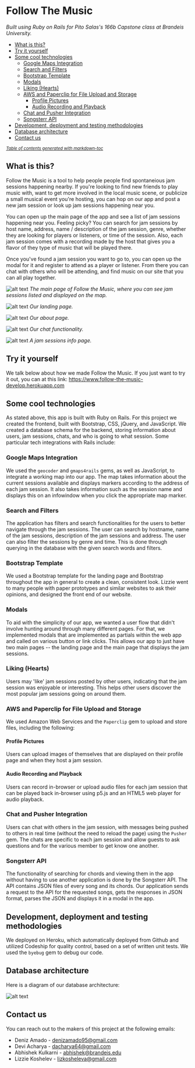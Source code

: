 # Follow The Music
*Built using Ruby on Rails for Pito Salas's 166b Capstone class at Brandeis University.*  

  * [What is this?](#what-is-this-)
  * [Try it yourself](#try-it-yourself)
  * [Some cool technologies](#some-cool-technologies)
    + [Google Maps Integration](#google-maps-integration)
    + [Search and Filters](#search-and-filters)
    + [Bootstrap Template](#bootstrap-template)
    + [Modals](#modals)
    + [Liking (Hearts)](#liking--hearts-)
    + [AWS and Paperclip for File Upload and Storage](#aws-and-paperclip-for-file-upload-and-storage)
      - [Profile Pictures](#profile-pictures)
      - [Audio Recording and Playback](#audio-recording-and-playback)
    + [Chat and Pusher Integration](#chat-and-pusher-integration)
    + [Songsterr API](#songsterr-api)
  * [Development, deployment and testing methodologies](#development--deployment-and-testing-methodologies)
  * [Database architecture](#database-architecture)
  * [Contact us](#contact-us)

<small><i><a href='http://ecotrust-canada.github.io/markdown-toc/'>Table of contents generated with markdown-toc</a></i></small>


## What is this?
Follow the Music is a tool to help people people find spontaneious jam sessions happening nearby. If you're looking to find new friends to play music with, want to get more involved in the local music scene, or publicize a small musical event you're hosting, you can hop on our app and post a new jam session or look up jam sessions happening near you.

You can open up the main page of the app and see a list of jam sessions happening near you. Feeling picky? You can search for jam sessions by host name, address, name / description of the jam session, genre, whether they are looking for players or listeners, or time of the session. Also, each jam session comes with a recording made by the host that gives you a flavor of they type of music that will be played there. 

Once you've found a jam session you want to go to, you can open up the modal for it and register to attend as a player or listener. From there you can chat with others who will be attending, and find music on our site that you can all play together. 

![alt text](https://i.imgur.com/eMwUkFa.png)
*The main page of Follow the Music, where you can see jam sessions listed and displayed on the map.*

![alt text](https://i.imgur.com/48HZ4Li.png)
*Our landing page.*

![alt text](https://i.imgur.com/AQW0Yuk.png)
*Our about page.*


![alt text](https://i.imgur.com/2qtgQJb.png)
*Our chat functionality.*

![alt text](https://i.imgur.com/RyUPy8z.png)
*A jam sessions info page.*

## Try it yourself

We talk below about how we made Follow the Music. If you just want to try it out, you can at this link: <https://www.follow-the-music-develop.herokuapp.com>

## Some cool technologies
As stated above, this app is built with Ruby on Rails. For this project we created the frontend, built with Bootstrap, CSS, jQuery, and JavaScript. We created a database schema for the backend, storing information about users, jam sessions, chats, and who is going to what session. Some particular tech integrations with Rails include: 

### Google Maps Integration
We used the `geocoder` and `gmaps4rails` gems, as well as JavaScript, to integrate a working map into our app. The map takes information about the current sessions available and displays markers according to the address of each jam session. It also takes information such as the session name and displays this on an infowindow when you click the appropriate map marker. 

### Search and Filters
The application has filters and search functionalities for the users to better navigate through the jam sessions. The user can search by hostname, name of the jam sessions, description of the jam sessions and address. The user can also filter the sessions by genre and time. This is done through querying in the database with the given search words and filters. 

### Bootstrap Template 
We used a Bootstrap template for the landing page and Bootstrap throughout the app in general to create a clean, consistent look. Lizzie went to many people with paper prototypes and similar websites to ask their opinions, and designed the front end of our website. 

### Modals
To aid with the simplicity of our app, we wanted a user flow that didn't involve hunting around through many different pages. For that, we implemented modals that are implemented as partials within the web app and called on various button or link clicks. This allows our app to just have two main pages -- the landing page and the main page that displays the jam sessions. 

### Liking (Hearts)
Users may 'like' jam sessions posted by other users, indicating that the jam session was enjoyable or interesting. This helps other users discover the most popular jam sessions going on around them. 


### AWS and Paperclip for File Upload and Storage  
We used Amazon Web Services and the `Paperclip` gem to upload and store files, including the following: 

#### Profile Pictures 
Users can upload images of themselves that are displayed on their profile page and when they host a jam session. 

#### Audio Recording and Playback
Users can record in-browser or upload audio files for each jam session that can be played back in-browser using p5.js and an HTML5 web player for audio playback. 

### Chat and Pusher Integration
Users can chat with others in the jam session, with messages being pushed to others in real time (without the need to reload the page) using the `Pusher` gem. The chats are specific to each jam session and allow guests to ask questions and for the various member to get know one another.

### Songsterr API 
The functionality of searching for chords and viewing them in the app without having to use another application is done by the Songsterr API. The API contains JSON files of every song and its chords. Our application sends a request to the API for the requested songs, gets the responses in JSON format, parses the JSON and displays it in a modal in the app.

## Development, deployment and testing methodologies
We deployed on Heroku, which automatically deployed from Github and utilized Codeship for quality control, based on a set of written unit tests. We used the `byebug` gem to debug our code.

## Database architecture
Here is a diagram of our database architecture: 

![alt text](https://i.imgur.com/zws6MRIl.png)

## Contact us 
You can reach out to the makers of this project at the following emails: 
* Deniz Amado - <denizamado95@gmail.com>
* Devi Acharya - <dacharya64@gmail.com>
* Abhishek Kulkarni - <abhishek@brandeis.edu>
* Lizzie Koshelev - <lizkosheleva@gmail.com>
